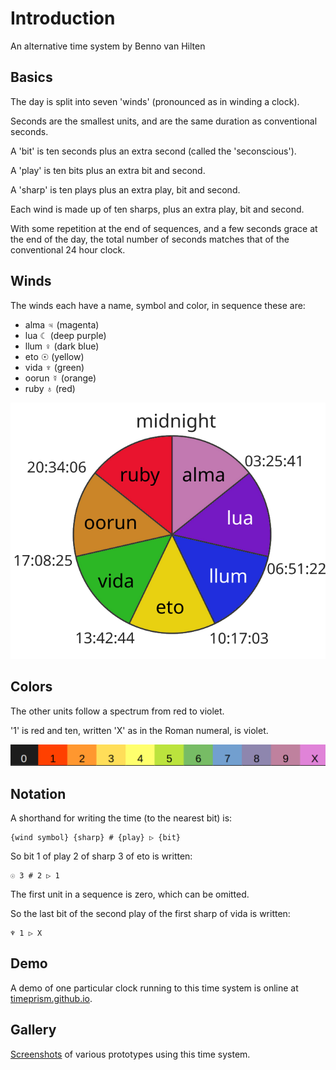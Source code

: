 # Introduction

An alternative time system by Benno van Hilten

## Basics

The day is split into seven 'winds' (pronounced as in winding a clock).

Seconds are the smallest units, and are the same duration as conventional seconds.

A 'bit' is ten seconds plus an extra second (called the 'seconscious').

A 'play' is ten bits plus an extra bit and second.

A 'sharp' is ten plays plus an extra play, bit and second.

Each wind is made up of ten sharps, plus an extra play, bit and second.

With some repetition at the end of sequences, and a few seconds grace at the end of the day, the total number of seconds matches that of the conventional 24 hour clock.

## Winds

The winds each have a name, symbol and color, in sequence these are:
- alma ♃ (magenta)
- lua ☾ (deep purple)
- llum ♀ (dark blue)
- eto ☉ (yellow)
- vida ♆ (green)
- oorun ☿ (orange)
- ruby ♁ (red)

![seven winds](https://raw.githubusercontent.com/timeprism/introduction/main/wind%20times.png)

## Colors

The other units follow a spectrum from red to violet.

'1' is red and ten, written 'X' as in the Roman numeral, is violet.

![units](https://raw.githubusercontent.com/timeprism/introduction/main/unit%20colors.png)

## Notation

A shorthand for writing the time (to the nearest bit) is:

```
{wind symbol} {sharp} # {play} ▷ {bit}
```

So bit 1 of play 2 of sharp 3 of eto is written:

```
☉ 3 # 2 ▷ 1
```

The first unit in a sequence is zero, which can be omitted.

So the last bit of the second play of the first sharp of vida is written:

```
♆ 1 ▷ X
```

## Demo

A demo of one particular clock running to this time system is online at [timeprism.github.io](https://timeprism.github.io).

## Gallery

[Screenshots](https://github.com/timeprism/introduction/tree/main/gallery) of various prototypes using this time system.
